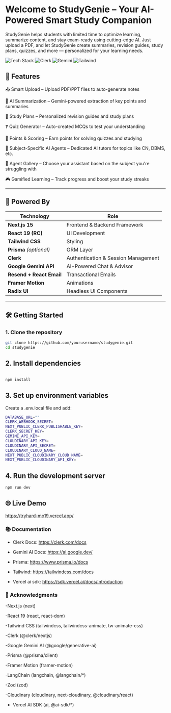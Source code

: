 # Welcome to StudyGenie – Your AI-Powered Smart Study Companion
StudyGenie helps students with limited time to optimize learning, summarize content, and stay exam-ready using cutting-edge AI. Just upload a PDF, and let StudyGenie create summaries, revision guides, study plans, quizzes, and more — personalized for your learning needs.

![Tech Stack](https://img.shields.io/badge/Next.js-15-blue.svg) ![Clerk](https://img.shields.io/badge/Auth-Clerk-orange) ![Gemini](https://img.shields.io/badge/AI-Google%20Gemini-lightblue) ![Tailwind](https://img.shields.io/badge/Styled%20With-TailwindCSS-38bdf8)

## 🚀 Features
📤 Smart Upload – Upload PDF/PPT files to auto-generate notes

🧠 AI Summarization – Gemini-powered extraction of key points and summaries

📅 Study Plans – Personalized revision guides and study plans

❓ Quiz Generator – Auto-created MCQs to test your understanding

🧾 Points & Scoring – Earn points for solving quizzes and studying

🤖 Subject-Specific AI Agents – Dedicated AI tutors for topics like CN, DBMS, etc.

🧠 Agent Gallery – Choose your assistant based on the subject you're struggling with

🎮 Gamified Learning – Track progress and boost your study streaks

---

## 🧠 Powered By

| Technology      | Role |
|------------------|------|
| **Next.js 15**       | Frontend & Backend Framework |
| **React 19 (RC)**     | UI Development |
| **Tailwind CSS**      | Styling |
| **Prisma** *(optional)* | ORM Layer |
| **Clerk**             | Authentication & Session Management |
| **Google Gemini API** | AI-Powered Chat & Advisor |
| **Resend + React Email** | Transactional Emails |
| **Framer Motion**     | Animations |
| **Radix UI**          | Headless UI Components |

---
## 🛠️ Getting Started

### 1. Clone the repository

```bash
git clone https://github.com/yourusername/studygenie.git
cd studygenie
```
## 2. Install dependencies
```bash

npm install
```
## 3. Set up environment variables
Create a .env.local file and add:
```bash
DATABASE_URL=""
CLERK_WEBHOOK_SECRET=
NEXT_PUBLIC_CLERK_PUBLISHABLE_KEY=
CLERK_SECRET_KEY=
GEMINI_API_KEY=
CLOUDINARY_API_KEY=
CLOUDINARY_API_SECRET=
CLOUDINARY_CLOUD_NAME=
NEXT_PUBLIC_CLOUDINARY_CLOUD_NAME=
NEXT_PUBLIC_CLOUDINARY_API_KEY=

```

## 4. Run the development server
```bash
npm run dev
```
## 🌐 Live Demo
https://tryhard-mo19.vercel.app/
### 📚 Documentation
- Clerk Docs: https://clerk.com/docs

- Gemini AI Docs: https://ai.google.dev/

- Prisma: https://www.prisma.io/docs

- Tailwind: https://tailwindcss.com/docs
- Vercel ai sdk: https://sdk.vercel.ai/docs/introduction


### 🙌 Acknowledgments
-Next.js (next) 

-React 19 (react, react-dom) 

-Tailwind CSS (tailwindcss, tailwindcss-animate, tw-animate-css) 

-Clerk (@clerk/nextjs) 

-Google Gemini AI (@google/generative-ai) 

-Prisma (@prisma/client) 

-Framer Motion (framer-motion) 

-LangChain (langchain, @langchain/*) 

-Zod (zod) 

-Cloudinary (cloudinary, next-cloudinary, @cloudinary/react) 

- Vercel AI SDK (ai, @ai-sdk/*) 
